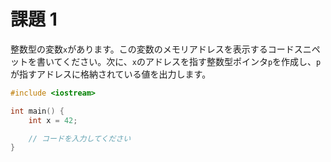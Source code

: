 # 課題 1

整数型の変数`x`があります。この変数のメモリアドレスを表示するコードスニペットを書いてください。次に、`x`のアドレスを指す整数型ポインタ`p`を作成し、`p`が指すアドレスに格納されている値を出力します。

```cpp
#include <iostream>

int main() {
    int x = 42;

    // コードを入力してください
}
```
